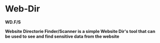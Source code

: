 # Web-Dir
<b>WD.F/S<b>

Website Directorie Finder/Scanner is a simple Website Dir's tool
that can be used to see and find sensitive data from the website

